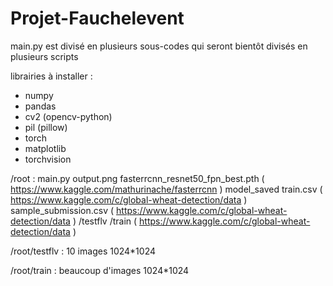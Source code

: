 # Projet-Fauchelevent

main.py est divisé en plusieurs sous-codes qui seront bientôt divisés en plusieurs scripts

librairies à installer :
- numpy
- pandas
- cv2 (opencv-python)
- pil (pillow)
- torch
- matplotlib
- torchvision

/root :
main.py
output.png
fasterrcnn_resnet50_fpn_best.pth   ( https://www.kaggle.com/mathurinache/fasterrcnn )
model_saved
train.csv   ( https://www.kaggle.com/c/global-wheat-detection/data )
sample_submission.csv   ( https://www.kaggle.com/c/global-wheat-detection/data )
/testflv
/train   ( https://www.kaggle.com/c/global-wheat-detection/data )

/root/testflv :
10 images 1024*1024

/root/train :
beaucoup d'images 1024*1024
